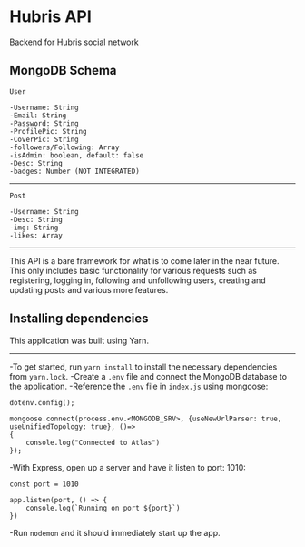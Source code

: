 # Hubris API

Backend for Hubris social network

## MongoDB Schema 

`User`
```
-Username: String
-Email: String
-Password: String
-ProfilePic: String
-CoverPic: String
-followers/Following: Array
-isAdmin: boolean, default: false
-Desc: String
-badges: Number (NOT INTEGRATED)
```
---

`Post`
```
-Username: String
-Desc: String
-img: String
-likes: Array
```
---
This API is a bare framework for what is to come later in the near future. This only includes basic functionality for various requests such as registering, logging in, following and unfollowing users, creating and updating posts and various more features.

## Installing dependencies
This application was built using Yarn. 

***

-To get started, run `yarn install` to install the necessary dependencies from ``yarn.lock``.
-Create a `.env` file and connect the MongoDB database to the application.
-Reference the `.env` file in `index.js` using mongoose:

```
dotenv.config();

mongoose.connect(process.env.<MONGODB_SRV>, {useNewUrlParser: true, useUnifiedTopology: true}, ()=>
{
    console.log("Connected to Atlas")
});
```
-With Express, open up a server and have it listen to port: 1010:
```
const port = 1010

app.listen(port, () => {
    console.log(`Running on port ${port}`)
})
```
 -Run `nodemon` and it should immediately start up the app.


